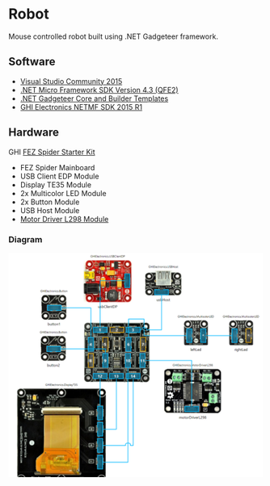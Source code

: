 # Robot
Mouse controlled robot built using .NET Gadgeteer framework.

## Software
* [Visual Studio Community 2015](https://www.visualstudio.com/)
* [.NET Micro Framework SDK Version 4.3 (QFE2)](http://netmf.codeplex.com/)
* [.NET Gadgeteer Core and Builder Templates](http://gadgeteer.codeplex.com/)
* [GHI Electronics NETMF SDK 2015 R1](https://www.ghielectronics.com/support/netmf/sdk/38/ghi-electronics-netmf-sdk-2015-r1)

## Hardware
GHI [FEZ Spider Starter Kit](https://www.ghielectronics.com/catalog/product/297)
* FEZ Spider Mainboard
* USB Client EDP Module 
* Display TE35 Module
* 2x Multicolor LED Module
* 2x Button Module
* USB Host Module
* [Motor Driver L298 Module](https://www.ghielectronics.com/catalog/product/315)

### Diagram
![diagram](Diagram.png)
